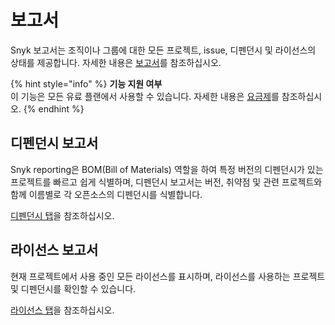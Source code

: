 # 보고서

Snyk 보고서는 조직이나 그룹에 대한 모든 프로젝트, issue, 디펜던시 및 라이선스의 상태를 제공합니다. 자세한 내용은 [보고서](broken-reference)를 참조하십시오.

{% hint style="info" %}
**기능 지원 여부**\
이 기능은 모든 유료 플랜에서 사용할 수 있습니다. 자세한 내용은 [요금제](https://snyk.io/plans/)를 참조하십시오.
{% endhint %}

## 디펜던시 보고서

Snyk reporting은 BOM(Bill of Materials) 역할을 하여 특정 버전의 디펜던시가 있는 프로젝트를 빠르고 쉽게 식별하며, 디펜던시 보고서는 버전, 취약점 및 관련 프로젝트와 함께 이름별로 각 오픈소스의 디펜던시를 식별합니다.

[디펜던시 탭](broken-reference)을 참조하십시오.

## 라이선스 보고서

현재 프로젝트에서 사용 중인 모든 라이선스를 표시하며, 라이선스를 사용하는 프로젝트 및 디펜던시를 확인할 수 있습니다.

[라이선스 탭](broken-reference)을 참조하십시오.
